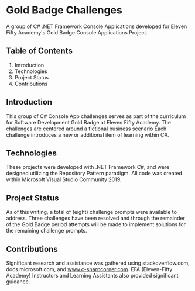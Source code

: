# Gold Badge Challenges

A group of C# .NET Framework Console Applications developed for Eleven Fifty Academy's Gold Badge Console Applications Project.

## Table of Contents
1. Introduction
2. Technologies
3. Project Status
4. Contributions

## Introduction
This group of C# Console App challenges serves as part of the curriculum for Software Development Gold Badge at Eleven Fifty Academy.  The challenges are centered around a fictional business scenario Each challenge introduces a new or additional item of learning within C#.  

## Technologies 
These projects were developed with .NET Framework C#, and were designed utilizing the Repository Pattern paradigm. All code was created within Microsoft Visual Studio Community 2019.

## Project Status
As of this writing, a total of (eight) challenge prompts were available to address.  Three challenges have been resolved and through the remainder of the Gold Badge period attempts will be made to implement solutions for the remaining challenge prompts.

## Contributions
Significant research and assistance was gathered using stackoverflow.com, docs.microsoft.com, and www.c-sharpcorner.com. EFA (Eleven-Fifty Academy) Instructors and Learning Assistants also provided significant guidance.
